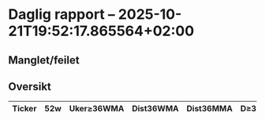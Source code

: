 # Daglig rapport – 2025-10-21T19:52:17.865564+02:00

## Manglet/feilet

## Oversikt

| Ticker | 52w | Uker≥36WMA | Dist36WMA | Dist36MMA | D≥36 | RSI14 | MACD | MACDcross | GDX/GLD>50 | SIL/SLV>50 | Vol20 |
|---|---|---:|---:|---:|---|---:|---:|---|---|---|---|
